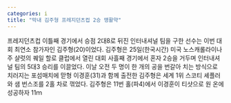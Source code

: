 ```yaml
---
categories: i
title: "막내 김주형 프레지던츠컵 2승 맹활약"
---
```

프레지던츠컵 이틀째 경기에서 승점 2대8로 뒤진 인터내셔널 팀을 구한 선수는 이번 대회 최연소 참가자인 김주형(20)이었다. 김주형은 25일(한국시간) 미국 노스캐롤라이나주 샬럿의 퀘일 할로 클럽에서 열린 대회 사흘째 경기에서 혼자 2승을 거두며 인터내셔널 팀의 5대3 승리를 이끌었다. 이날 오전 두 명이 한 개의 공을 번갈아 치는 방식으로 치러지는 포섬매치에 맏형 이경훈(31)과 함께 출전한 김주형은 세계 1위 스코티 셰플러와 샘 번스조를 2홀 차로 꺾었다. 김주형은 11번 홀(파4)에서 이경훈이 티샷으로 원 온에 성공하자 11ｍ